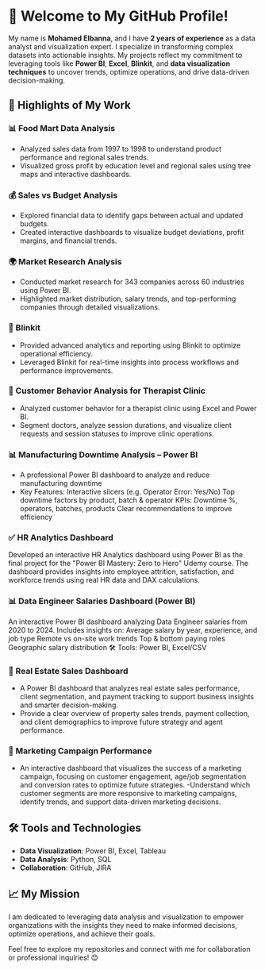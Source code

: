 # 👋 Welcome to My GitHub Profile!

My name is **Mohamed Elbanna**, and I have **2 years of experience** as a data analyst and visualization expert. I specialize in transforming complex datasets into actionable insights. My projects reflect my commitment to leveraging tools like **Power BI**, **Excel**, **Blinkit**, and **data visualization techniques** to uncover trends, optimize operations, and drive data-driven decision-making.

## 🚀 Highlights of My Work

### 📊 Food Mart Data Analysis
- Analyzed sales data from 1997 to 1998 to understand product performance and regional sales trends.
- Visualized gross profit by education level and regional sales using tree maps and interactive dashboards.

### 💰 Sales vs Budget Analysis
- Explored financial data to identify gaps between actual and updated budgets.
- Created interactive dashboards to visualize budget deviations, profit margins, and financial trends.

### 🌍 Market Research Analysis
- Conducted market research for 343 companies across 60 industries using Power BI.
- Highlighted market distribution, salary trends, and top-performing companies through detailed visualizations.

### 🚀 Blinkit
- Provided advanced analytics and reporting using Blinkit to optimize operational efficiency.
- Leveraged Blinkit for real-time insights into process workflows and performance improvements.

### 👥 Customer Behavior Analysis for Therapist Clinic
- Analyzed customer behavior for a therapist clinic using Excel and Power BI.
- Segment doctors, analyze session durations, and visualize client requests and session statuses to improve clinic operations.

###  📊 Manufacturing Downtime Analysis – Power BI
- A professional Power BI dashboard to analyze and reduce manufacturing downtime
- Key Features:
Interactive slicers (e.g. Operator Error: Yes/No)
Top downtime factors by product, batch & operator
KPIs: Downtime %, operators, batches, products
Clear recommendations to improve efficiency

 ###  ✅ HR Analytics Dashboard
Developed an interactive HR Analytics dashboard using Power BI as the final project for the "Power BI Mastery: Zero to Hero" Udemy course.
The dashboard provides insights into employee attrition, satisfaction, and workforce trends using real HR data and DAX calculations.

###  📊 Data Engineer Salaries Dashboard (Power BI)
An interactive Power BI dashboard analyzing Data Engineer salaries from 2020 to 2024.
Includes insights on:
Average salary by year, experience, and job type
Remote vs on-site work trends
Top & bottom paying roles
Geographic salary distribution
🛠 Tools: Power BI, Excel/CSV

### 🔹 Real Estate Sales Dashboard
- A Power BI dashboard that analyzes real estate sales performance, client segmentation, and payment tracking to support business insights and smarter decision-making.
- Provide a clear overview of property sales trends, payment collection, and client demographics to improve future strategy and agent performance.

### 🔹 Marketing Campaign Performance
- An interactive dashboard that visualizes the success of a marketing campaign, focusing on customer engagement, age/job segmentation
and conversion rates to optimize future strategies.
-Understand which customer segments are more responsive to marketing campaigns, identify trends, and support data-driven marketing decisions.

## 🛠️ Tools and Technologies
- **Data Visualization**: Power BI, Excel, Tableau
- **Data Analysis**: Python, SQL
- **Collaboration**: GitHub, JIRA

## 📈 My Mission
I am dedicated to leveraging data analysis and visualization to empower organizations with the insights they need to make informed decisions, optimize operations, and achieve their goals.

Feel free to explore my repositories and connect with me for collaboration or professional inquiries! 😊

